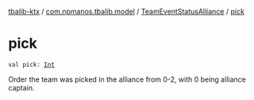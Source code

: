 [tbalib-ktx](../../index.md) / [com.npmanos.tbalib.model](../index.md) / [TeamEventStatusAlliance](index.md) / [pick](./pick.md)

# pick

`val pick: `[`Int`](https://kotlinlang.org/api/latest/jvm/stdlib/kotlin/-int/index.html)

Order the team was picked in the alliance from 0-2, with 0 being alliance captain.

